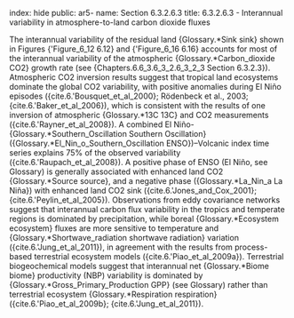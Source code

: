 index: hide
public: ar5-
name: Section 6.3.2.6.3
title: 6.3.2.6.3 - Interannual variability in atmosphere-to-land carbon dioxide fluxes

The interannual variability of the residual land {Glossary.*Sink sink} shown in Figures {'Figure_6_12 6.12} and {'Figure_6_16 6.16} accounts for most of the interannual variability of the atmospheric {Glossary.*Carbon_dioxide CO2} growth rate (see {Chapters.6.6_3.6_3_2.6_3_2_3 Section 6.3.2.3}). Atmospheric CO2 inversion results suggest that tropical land ecosystems dominate the global CO2 variability, with positive anomalies during El Niño episodes ({cite.6.'Bousquet_et_al_2000}; Rödenbeck et al., 2003; {cite.6.'Baker_et_al_2006}), which is consistent with the results of one inversion of atmospheric {Glossary.*13C 13C} and CO2 measurements ({cite.6.'Rayner_et_al_2008}). A combined El Niño-{Glossary.*Southern_Oscillation Southern Oscillation} ({Glossary.*El_Nin_o_Southern_Oscillation ENSO})–Volcanic index time series explains 75% of the observed variability ({cite.6.'Raupach_et_al_2008}). A positive phase of ENSO (El Niño, see Glossary) is generally associated with enhanced land CO2 {Glossary.*Source source}, and a negative phase ({Glossary.*La_Nin_a La Niña}) with enhanced land CO2 sink ({cite.6.'Jones_and_Cox_2001}; {cite.6.'Peylin_et_al_2005}). Observations from eddy covariance networks suggest that interannual carbon flux variability in the tropics and temperate regions is dominated by precipitation, while boreal {Glossary.*Ecosystem ecosystem} fluxes are more sensitive to temperature and {Glossary.*Shortwave_radiation shortwave radiation} variation ({cite.6.'Jung_et_al_2011}), in agreement with the results from process-based terrestrial ecosystem models ({cite.6.'Piao_et_al_2009a}). Terrestrial biogeochemical models suggest that interannual net {Glossary.*Biome biome} productivity (NBP) variability is dominated by {Glossary.*Gross_Primary_Production GPP} (see Glossary) rather than terrestrial ecosystem {Glossary.*Respiration respiration} ({cite.6.'Piao_et_al_2009b}; {cite.6.'Jung_et_al_2011}).
